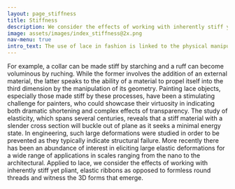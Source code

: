 ```yaml
---
layout: page_stiffness
title: Stiffness
description: We consider the effects of working with inherently stiff yet pliant, elastic ribbons as opposed to formless round threads and witness the 3D forms that emerge.
image: assets/images/index_stiffness@2x.png
nav-menu: true
intro_text: The use of lace in fashion is linked to the physical manipulation of the fiber material, which upon creation takes the form of its base, into something that can describe volumes distinct from the body.
---
```


For example, a collar can be made stiff by starching and a ruff can become voluminous by ruching. While the former involves the addition of an external material, the latter speaks to the ability of a material to propel itself into the third dimension by the manipulation of its geometry. Painting lace objects, especially those made stiff by these processes, have been a stimulating challenge for painters, who could showcase their virtuosity in indicating both dramatic shortening and complex effects of transparency. The study of elasticity, which spans several centuries, reveals that a stiff material with a slender cross section will buckle out of plane as it seeks a minimal energy state. In engineering, such large deformations were studied in order to be prevented as they typically indicate structural failure. More recently there has been an abundance of interest in eliciting large elastic deformations for a wide range of applications in scales ranging from the nano to the architectural. Applied to lace, we consider the effects of working with inherently stiff yet pliant, elastic ribbons as opposed to formless round threads and witness the 3D forms that emerge.
